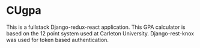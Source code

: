 # CUgpa

This is a fullstack Django-redux-react application. This GPA calculator is based on the 12 point system used at Carleton University. Django-rest-knox was used for token based authentication. 
